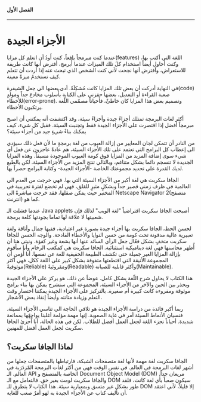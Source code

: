 #### الفصل الأول

---

# الأجزاء الجيدة



عندما كنت مبرمجاً يافعاً، كنت أَودُ أن اتعلم كل مزايا(features) اللغة التي أكتب بها، وكنت أُحاول أيضاً استخدام كلَ تلك الميزات عندما أُبرمج، أفترض أنها كانت طريقة للاستعراض، وأفترض أنها نجحت لأني كنت الشخص الذي تبحث عنه إذا أردت أن تتعلم كيف تستخدمُ ميزةً معينة.



في النهاية أدركت أن بعض تلك المزايا كانت مُشكِلَةً. أدى بعضها الى جعل الشيفرة(code) صعبة القراءة أو التعديل، بعضها حفزني على الكتابة بأُسلوب مخادع جداً ومولدٍ للأخطاء(error-prone). وتصميم بعض هذا المزايا كان خاطئً، فأحياناً مصمّمي اللّغة يرتكبون الأخطاء.



أكثر لغات البرمجة تمتلك أجزاءً جيدة وأجزاءً سيئة، وقد اكتشفت أنه يمكنني أن اصبح مبرمجاً أفضل إذا اقتصرت على الأجزاء الجيدة فقط وتجنبت السيئة. فقبل كل شيء، كيف يمكنك بناءٌ شيءٍ جيد من أجزاء سيئة؟



من النادر أن تتمكن لجان المعايير من إزالة العيوب من لغة برمجةٍ ما لأن فعل ذلك سيؤدي الى إعطاب كل البرامج التي تعتمد على تلك الأجزاء السيئة، هم عادةً عاجزون عن فعل أي شيء سوى إضافة المزيد من المزايا فوق كومة العيوب الموجودة مسبقاً. وهذه المزايا الجديدة لا تنسجم دائما بشكل متناغم، وبالتالي تنتج المزيد من الأجزاء السيئة. لكن بالطبع لديك القدرة على تحديد مجموعتك الخاصة -الأجزاء الجيدة- وكتابة البرامج حصراً بها. 



الجافا سكربت هي لغة أكبر من الأجزاء السيئة التي بها. فهي خرجت من العدم الى العالمية في ظرف زمني قصير جداً وبشكلٍ مثيرٍ للقلق، فهي لم تخضع لفترة تجريبية في المختبر حيث يمكن صقلها، فقد خرجت مباشرةً الى Netscape Navigator 2(متصفح انترنت) كما هو.

عندما فشلت الـ Java applets أصبحت الجافا سكربت افتراضياً "لغة  الويب" لذلك فإن شعبيتها لا علاقة لها تماما بجودتها كلغة برمجة.



لحسن الحظ، الجافا سكربت بها أجزاء جيدة بصورة غير اعتيادية، ففيها جمال وأناقة ولغة تعبيرية عالية مدفونة تحت كومة من حسن النوايا والأخطاء الفادحة. والوجه الحسن للجافا سكربت متخفٍ بشكل فعّال جعل الرأي السائد عنها أنها بشعة وغير كفؤة. ونيتي هنا أن أُظهر محاسنها فهي لغة ديناميكية استثنائية. الجافا سكربت هي كمكعب الرخام وأنا سأقوم بإزالة المزايا الغير جميلة حتى تكشف الطبيعة الحقيقية للغة عن نفسها. أنا أُؤمن أن المجموعة الأنيقة التي اقتطعتها متفوقة بشكل كبير على اللغة ككل، فهي أكثر موثوقيةً(Reliable) ومقروئيةً(Readable) وأكثر قابلية للصيانة(Maintainable).



هذا الكتاب لا يحاول شرح اللّغة بشكل كامل. عوضاً عن ذلك، هو يركز على الأجزاء الجيدة ويحذر بين الحين والآخر من الأجزاء السيئة. المجموعة التي ستشرح يمكن بها بناء برامج موثوقة ومقروءة كانت كبيرة أم صغيرة. بالتركيز على الأجزاء الجيدة يمكننا اختصار وقت التعلم وزيادة متانته وأيضاً إنقاذ بعض الأشجار.



ربما أكبر فائدة من دراسة الأجزاء الجيدة هو تلافي الحاجة الى تناسي الأجزاء السيئة. فنسيان الأنماط السيئة أمر في غاية الصعوبة. إنها مهمة مؤلمة أغلبنا يواجِهٌها بممانعة شديدة. أحياناً تجزء اللغة لجعل العمل أفضل للطلاب. لكن في هذه الحالة، أنا أُجزئ الجافا سكربت لجعل العمل أفضل للمهنين.



## لماذا الجافا سكربت؟

الجافا سكربت لغة مهمة لأنها لغة متصفحات الشبكة، فارتباطها بالمتصفحات جعلها من أشهر لغات البرمجة في العالم. في نفس الوقت فهي من أكثر لغات البرمجة المٌزدَرَية في العالم. الـ API الخاصة بالمتصفح و Document Object Model (DOM) مريعان جداً. والجافا سكربت لومت بغير حق. فالتعامل مع الـ DOM سيكون صعباً بأي لغة كانت، فلقد طور بشكل غير متسق وبمعيارية سيئة. هذا الكتاب لا يتطرق للـ DOM إلا قليلاً، لأني اعتقد أن تأليف كتاب عن الأجزاء الجيدة به لهو أمرٌ صعب للغاية. 











